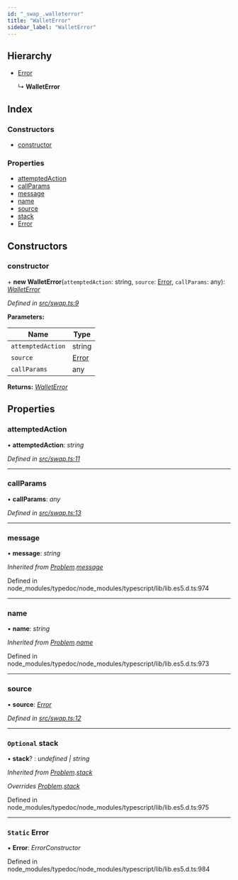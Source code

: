 ```yaml
---
id: "_swap_.walleterror"
title: "WalletError"
sidebar_label: "WalletError"
---
```


## Hierarchy

* [Error](_cnd_axios_rfc7807_middleware_.problem.md#static-error)

  ↳ **WalletError**

## Index

### Constructors

* [constructor](_swap_.walleterror.md#constructor)

### Properties

* [attemptedAction](_swap_.walleterror.md#attemptedaction)
* [callParams](_swap_.walleterror.md#callparams)
* [message](_swap_.walleterror.md#message)
* [name](_swap_.walleterror.md#name)
* [source](_swap_.walleterror.md#source)
* [stack](_swap_.walleterror.md#optional-stack)
* [Error](_swap_.walleterror.md#static-error)

## Constructors

###  constructor

\+ **new WalletError**(`attemptedAction`: string, `source`: [Error](_cnd_axios_rfc7807_middleware_.problem.md#static-error), `callParams`: any): *[WalletError](_swap_.walleterror.md)*

*Defined in [src/swap.ts:9](https://github.com/comit-network/comit-js-sdk/blob/ee6360f/src/swap.ts#L9)*

**Parameters:**

Name | Type |
------ | ------ |
`attemptedAction` | string |
`source` | [Error](_cnd_axios_rfc7807_middleware_.problem.md#static-error) |
`callParams` | any |

**Returns:** *[WalletError](_swap_.walleterror.md)*

## Properties

###  attemptedAction

• **attemptedAction**: *string*

*Defined in [src/swap.ts:11](https://github.com/comit-network/comit-js-sdk/blob/ee6360f/src/swap.ts#L11)*

___

###  callParams

• **callParams**: *any*

*Defined in [src/swap.ts:13](https://github.com/comit-network/comit-js-sdk/blob/ee6360f/src/swap.ts#L13)*

___

###  message

• **message**: *string*

*Inherited from [Problem](_cnd_axios_rfc7807_middleware_.problem.md).[message](_cnd_axios_rfc7807_middleware_.problem.md#message)*

Defined in node_modules/typedoc/node_modules/typescript/lib/lib.es5.d.ts:974

___

###  name

• **name**: *string*

*Inherited from [Problem](_cnd_axios_rfc7807_middleware_.problem.md).[name](_cnd_axios_rfc7807_middleware_.problem.md#name)*

Defined in node_modules/typedoc/node_modules/typescript/lib/lib.es5.d.ts:973

___

###  source

• **source**: *[Error](_cnd_axios_rfc7807_middleware_.problem.md#static-error)*

*Defined in [src/swap.ts:12](https://github.com/comit-network/comit-js-sdk/blob/ee6360f/src/swap.ts#L12)*

___

### `Optional` stack

• **stack**? : *undefined | string*

*Inherited from [Problem](_cnd_axios_rfc7807_middleware_.problem.md).[stack](_cnd_axios_rfc7807_middleware_.problem.md#optional-stack)*

*Overrides [Problem](_cnd_axios_rfc7807_middleware_.problem.md).[stack](_cnd_axios_rfc7807_middleware_.problem.md#optional-stack)*

Defined in node_modules/typedoc/node_modules/typescript/lib/lib.es5.d.ts:975

___

### `Static` Error

▪ **Error**: *ErrorConstructor*

Defined in node_modules/typedoc/node_modules/typescript/lib/lib.es5.d.ts:984
